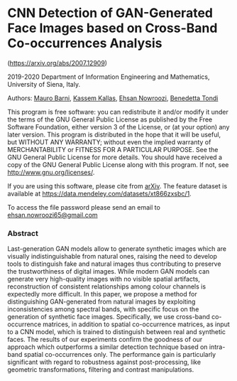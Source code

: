 # CNN Detection of GAN-Generated Face Images based on Cross-Band Co-occurrences Analysis

(https://arxiv.org/abs/2007.12909)

2019-2020 Department of Information Engineering and Mathematics, University of Siena, Italy.

Authors:  [Mauro Barni](https://scholar.google.it/citations?hl=en&user=ntRScY8AAAAJ), [Kassem Kallas](https://github.com/QsmQls), [Ehsan Nowroozi](https://scholar.google.com/citations?user=C0bNkP8AAAAJ&hl=en), [Benedetta Tondi](https://scholar.google.it/citations?hl=en&user=xpNEfq4AAAAJ)

This program is free software: you can redistribute it and/or modify it under the terms of the GNU General Public License as published by the Free Software Foundation, either version 3 of the License, or (at your option) any later version. This program is distributed in the hope that it will be useful, but WITHOUT ANY WARRANTY; without even the implied warranty of MERCHANTABILITY or FITNESS FOR A PARTICULAR PURPOSE.  See the GNU General Public License for more details. You should have received a copy of the GNU General Public License along with this program. If not, see <http://www.gnu.org/licenses/>.

If you are using this software, please cite from [arXiv](https://arxiv.org/abs/2007.12909). The feature dataset is available at https://data.mendeley.com/datasets/xt866zxsbc/1.

To access the file password please send an email to ehsan.nowroozi65@gmail.com 


### Abstract
Last-generation GAN models allow to generate synthetic images which are visually indistinguishable from natural ones, raising the need to develop tools to distinguish fake and natural images thus contributing to preserve the trustworthiness of digital images. While modern GAN models can generate very high-quality images with no visible spatial artifacts, reconstruction of consistent relationships among colour channels is expectedly more difficult. In this paper, we propose a method for distinguishing GAN-generated from natural images by exploiting inconsistencies among spectral bands, with specific focus on the generation of synthetic face images. Specifically, we use cross-band co-occurrence matrices, in addition to spatial co-occurrence matrices, as input to a CNN model, which is trained to distinguish between real and synthetic faces. The results of our experiments confirm the goodness of our approach which outperforms a similar detection technique based on intra-band spatial co-occurrences only. The performance gain is particularly significant with regard to robustness against post-processing, like geometric transformations, filtering and contrast manipulations.





